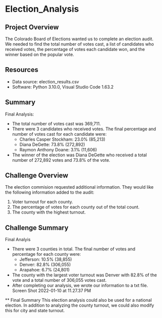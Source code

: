 # Election_Analysis

## Project Overview 
The Colorado Board of Elections wanted us to complete an election audit.  We needed to find the total number of votes cast, a list of candidates who received votes, the percentage of votes each candidate won, and the winner based on the popular vote.

## Resources
- Data source: election_results.csv
- Software: Python 3.10.0, Visual Studio Code 1.63.2

## Summary
Final Analysis:
- The total number of votes cast was 369,711.
- There were 3 candidates who received votes.  The final percentage and number of votes cast for each candidate were:
  - Charles Casper Stockham: 23.0% (85,213)
  - Diana DeGette: 73.8% (272,892)
  - Raymon Anthony Doane: 3.1% (11,606)
- The winner of the election was Diana DeGette who received a total number of 272,892 votes and 73.8% of the vote.


## Challenge Overview
The election commision requested additional information.  They would like the following information added to the audit:
1) Voter turnout for each county.
2) The percentage of votes for each county out of the total count.
3) The county with the highest turnout.

## Challenge Summary
Final Analyis
- There were 3 counties in total. The final number of votes and percentage for each county were:
  - Jefferson: 10.5% (38,855)
  - Denver: 82.8% (306,055)
  - Arapahoe: 6.7% (24,801)
- The county with the largest voter turnout was Denver with 82.8% of the vote and a total number of 306,055 votes cast.
- After completing our analysis, we wrote our information to a txt file.
Screen Shot 2022-01-10 at 11.27.37 PM

** Final Summary
This election analysis could also be used for a national election.  In addition to analyzing the county turnout, we could also modify this for city and state turnout.   
